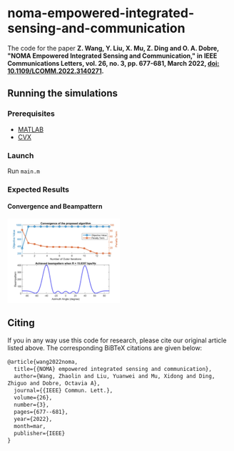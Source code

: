 # noma-empowered-integrated-sensing-and-communication

The code for the paper 
**Z. Wang, Y. Liu, X. Mu, Z. Ding and O. A. Dobre, "NOMA Empowered Integrated Sensing and Communication," in IEEE Communications Letters, vol. 26, no. 3, pp. 677-681, March 2022, [doi: 10.1109/LCOMM.2022.3140271](https://ieeexplore.ieee.org/abstract/document/9668964).**

## Running the simulations

### Prerequisites

- [MATLAB](https://uk.mathworks.com/products/matlab.html)
- [CVX](http://cvxr.com/cvx/)

### Launch

Run `main.m`

### Expected Results

#### Convergence and Beampattern
<img decoding="async" src="./results.jpg" width="50%">

## Citing
If you in any way use this code for research, please cite our original article listed above. The corresponding BiBTeX citations are given below:
```
@article{wang2022noma,
  title={{NOMA} empowered integrated sensing and communication},
  author={Wang, Zhaolin and Liu, Yuanwei and Mu, Xidong and Ding, Zhiguo and Dobre, Octavia A},
  journal={{IEEE} Commun. Lett.},
  volume={26},
  number={3},
  pages={677--681},
  year={2022},
  month=mar,
  publisher={IEEE}
}
```
